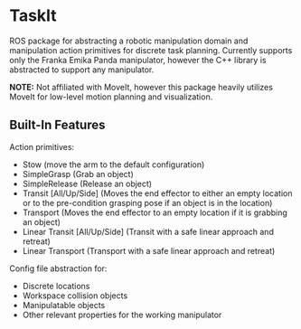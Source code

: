 # TaskIt

ROS package for abstracting a robotic manipulation domain and manipulation action primitives for discrete task planning. Currently supports only the Franka Emika Panda manipulator, however the C++ library is abstracted to support any manipulator.

**NOTE:** Not affiliated with MoveIt, however this package heavily utilizes MoveIt for low-level motion planning and visualization. 

## Built-In Features

Action primitives:
 - Stow (move the arm to the default configuration)
 - SimpleGrasp (Grab an object)
 - SimpleRelease (Release an object)
 - Transit [All/Up/Side] (Moves the end effector to either an empty location or to the pre-condition grasping pose if an object is in the location)
 - Transport (Moves the end effector to an empty location if it is grabbing an object)
 - Linear Transit [All/Up/Side] (Transit with a safe linear approach and retreat)
 - Linear Transport (Transport with a safe linear approach and retreat)

Config file abstraction for:
 - Discrete locations
 - Workspace collision objects
 - Manipulatable objects
 - Other relevant properties for the working manipulator